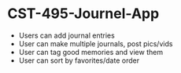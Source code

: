 # CST-495-Journel-App
 - Users can add journal entries
 - User can make multiple journals, post pics/vids
 - User can tag good memories and view them
 - User can sort by favorites/date order
